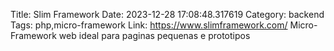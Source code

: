 Title: Slim Framework
Date: 2023-12-28 17:08:48.317619
Category: backend
Tags: php,micro-framework
Link: https://www.slimframework.com/
Micro-Framework web ideal para paginas pequenas e prototipos
